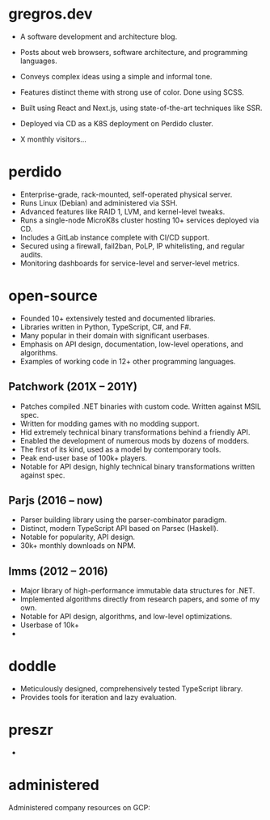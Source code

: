 # gregros.dev

- A software development and architecture blog.
- Posts about web browsers, software architecture, and programming languages.
- Conveys complex ideas using a simple and informal tone.
- Features distinct theme with strong use of color. Done using SCSS.

- Built using React and Next.js, using state-of-the-art techniques like SSR.
- Deployed via CD as a K8S deployment on Perdido cluster.
- X monthly visitors...

# perdido

- Enterprise-grade, rack-mounted, self-operated physical server.
- Runs Linux (Debian) and administered via SSH.
- Advanced features like RAID 1, LVM, and kernel-level tweaks.
- Runs a single-node MicroK8s cluster hosting 10+ services deployed via CD.
- Includes a GitLab instance complete with CI/CD support.
- Secured using a firewall, fail2ban, PoLP, IP whitelisting, and regular audits.
- Monitoring dashboards for service-level and server-level metrics.

# open-source

- Founded 10+ extensively tested and documented libraries. 
- Libraries written in Python, TypeScript, C#, and F#.
- Many popular in their domain with significant userbases. 
- Emphasis on API design, documentation, low-level operations, and algorithms.
- Examples of working code in 12+ other programming languages.

## Patchwork (201X – 201Y)

- Patches compiled .NET binaries with custom code. Written against MSIL spec.
- Written for modding games with no modding support.
- Hid extremely technical binary transformations behind a friendly API.
- Enabled the development of numerous mods by dozens of modders.
- The first of its kind, used as a model by contemporary tools.
- Peak end-user base of 100k+ players.
- Notable for API design, highly technical binary transformations written against spec.

## Parjs (2016 – now)

- Parser building library using the parser-combinator paradigm.
- Distinct, modern TypeScript API based on Parsec (Haskell).
- Notable for popularity, API design.
- 30k+ monthly downloads on NPM.

## Imms (2012 – 2016)

- Major library of high-performance immutable data structures for .NET.
- Implemented algorithms directly from research papers, and some of my own.
- Notable for API design, algorithms, and low-level optimizations.
- Userbase of 10k+
- 

# doddle

- Meticulously designed, comprehensively tested TypeScript library.
- Provides tools for iteration and lazy evaluation.

# preszr

- 

# administered
Administered company resources on GCP:
